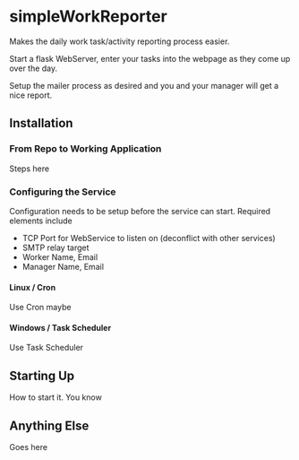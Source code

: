 # simpleWorkReporter

Makes the daily work task/activity reporting process easier.

Start a flask WebServer, enter your tasks into the webpage as they come up over the day.

Setup the mailer process as desired and you and your manager will get a nice report.

## Installation

### From Repo to Working Application

Steps here

### Configuring the Service

Configuration needs to be setup before the service can start.  Required elements include
- TCP Port for WebService to listen on (deconflict with other services)
- SMTP relay target
- Worker Name, Email
- Manager Name, Email



#### Linux / Cron

Use Cron maybe

#### Windows / Task Scheduler

Use Task Scheduler

## Starting Up 

How to start it.  You know

## Anything Else

Goes here
